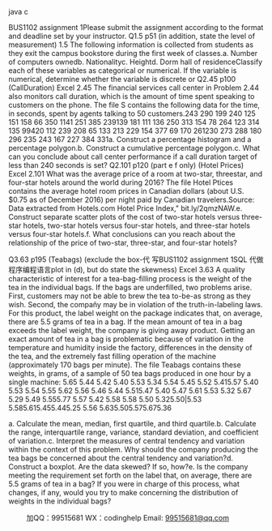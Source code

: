 java c



BUS1102 assignment 1Please submit the assignment according to the format and deadline set by your instructor.
Q1.5 p51 (in addition, state the level of measurement)
1.5 The following information is collected from students as they exit the campus bookstore during the first week of classes.a. Number of computers ownedb. Nationalityc. Heightd. Dorm hall of residenceClassify each of these variables as categorical or numerical. If the variable is numerical, determine whether the variable is discrete or
Q2.45 p100 (CallDuration) Excel
2.45 The financial services call center in Problem 2.44 also monitors call duration, which is the amount of time spent speaking to customers on the phone. The file S contains the following data for the time, in seconds, spent by agents talking to 50 customers.243 290 199 240 125 151 158 66 350 1141 251 385 239139 181 111 136 250 313 154 78 264 123 314 135 99420 112 239 208 65 133 213 229 154 377 69 170 261230 273 288 180 296 235 243 167 227 384 331a. Construct a percentage histogram and a percentage polygon.b. Construct a cumulative percentage polygon.c. What can you conclude about call center performance if a call duration target of less than 240 seconds is set?
Q2.101 p120 (part e  f only) (Hotel Prices) Excel
2.101 What was the average price of a room at two-star, threestar, and four-star hotels around the world during 2016? The file Hotel Ptices contains the average hotel room prices in Canadian dollars (about U.S. $0.75 as of December 2016) per night paid by Canadian travelers.Source: Data extracted from Hotels.com Hotel Price Index," bit.ly/2qmzNAW.e. Construct separate scatter plots of the cost of two-star hotels versus three-star hotels, two-star hotels versus four-star hotels, and three-star hotels versus four-star hotels.f. What conclusions can you reach about the relationship of the price of two-star, three-star, and four-star hotels?


Q3.63 p195 (Teabags) (exclude the box-代 写BUS1102 assignment 1SQL
代做程序编程语言plot in (d), but do state the skewness) Excel
3.63 A quality characteristic of interest for a tea-bag-filling process is the weight of the tea in the individual bags. If the bags are underfilled, two problems arise. First, customers may not be able to brew the tea to-be-as strong as they wish. Second, the compañy may be in violation of the truth-in-labeling laws. For this product, the label weight on the package indicates that, on average, there are 5.5 grams of tea in a bag. If the mean amount of tea in a bag exceeds the label weight, the company is giving away product. Getting an exact amount of tea in a bag is problematic because of variation in the temperature and humidity inside the factory, differences in the density of the tea, and the extremely fast filling operation of the machine (approximately 170 bags per minute). The file Teabags contains these weights, in grams, of a sample of 50 tea bags produced in one hour by a single machine:
5.65 5.44 5.42 5.40 5.53 5.34 5.54 5.45 5.52 5.415.57 5.40 5.53 5.54 5.55 5.62 5.56 5.46 5.44 5.515.47 5.40 5.47 5.61 5.53 5.32 5.67 5.29 5.49 5.555.77 5.57 5.42 5.58 5.58 5.50 5.325.50|5.53 5.585.615.455.445.25 5.56 5.635.505.575.675.36


a. Calculate the mean, median, first quartile, and third quartile.b. Calculate the range, interquartile range, variance, standard deviation, and coefficient of variation.c. Interpret the measures of central tendency and variation within the context of this problem. Why should the company producing the tea bags be concerned about the central tendency and variation?d. Construct a boxplot. Are the data skewed? If so, how?e. Is the company meeting the requirement set forth on the label that, on average, there are 5.5 grams of tea in a bag? If you were in charge of this process, what changes, if any, would you try to make concerning the distribution of weights in the individual bags?











         
加QQ：99515681  WX：codinghelp  Email: 99515681@qq.com
